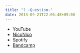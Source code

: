 ```yaml
---
title: "? -Question-"
date: 2013-09-21T22:06:48+09:00
---
```


- YouTube
- [NicoNico](https://nico.ms/sm21879318)
- Spotify
- [Bandcamp](https://mikirihasshap.bandcamp.com/track/question)

